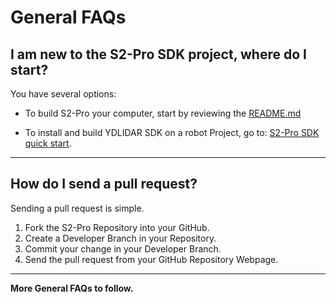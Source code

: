 # General FAQs

## I am new to the S2-Pro SDK project, where do I start?
You have several options:

- To build S2-Pro your computer, start by reviewing the [README.md](https://github.com/YDLIDAR/S2-Pro/blob/master/README.md)

- To install and build YDLIDAR SDK on a robot Project, go to: [S2-Pro SDK quick start](https://github.com/YDLIDAR/S2-Pro/blob/master/doc/Tutorials.md).

---
## How do I send a pull request?
Sending a pull request is simple.
1.	Fork the S2-Pro Repository into your GitHub.
2.	Create a Developer Branch in your Repository.
3.	Commit your change in your Developer Branch.
4.	Send the pull request from your GitHub Repository Webpage.

---

**More General FAQs to follow.**
